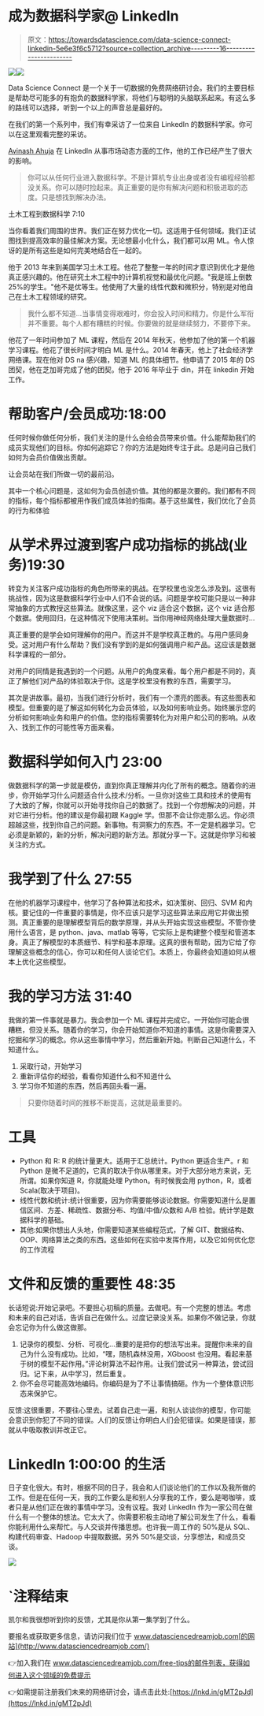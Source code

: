 # 成为数据科学家@ LinkedIn

> 原文：<https://towardsdatascience.com/data-science-connect-linkedin-5e6e3f6c5712?source=collection_archive---------16----------------------->

![](img/11bf77a8d73e8223f57058a552083a34.png)![](img/4d4acad5acb98fe8404138451506172f.png)

Data Science Connect 是一个关于一切数据的免费网络研讨会。我们的主要目标是帮助尽可能多的有抱负的数据科学家，将他们与聪明的头脑联系起来。有这么多的路线可以选择，听到一个以上的声音总是最好的。

在我们的第一个系列中，我们有幸采访了一位来自 LinkedIn 的数据科学家。你可以在这里观看完整的采访。

[Avinash Ahuja](https://www.linkedin.com/in/ACoAAASj4G0BH-9KxFTeDLSiCaHxt1fHt2byKQ4/) 在 LinkedIn 从事市场动态方面的工作，他的工作已经产生了很大的影响。

> 你可以从任何行业进入数据科学。不是计算机专业出身或者没有编程经验都没关系。你可以随时捡起来。真正重要的是你有解决问题和积极进取的态度。只是想找到解决办法。

土木工程到数据科学 7:10

当你看着我们周围的世界。我们正在努力优化一切。这适用于任何领域。我们正试图找到提高效率的最佳解决方案。无论想最小化什么，我们都可以用 ML。令人惊讶的是所有这些是如何完美地结合在一起的。

他于 2013 年来到美国学习土木工程。他花了整整一年的时间才意识到优化才是他真正感兴趣的。他在研究土木工程中的计算机视觉和最优化问题。"我是班上倒数 25%的学生。"他不是优等生。他使用了大量的线性代数和微积分，特别是对他自己在土木工程领域的研究。

> 我什么都不知道…当事情变得艰难时，你会投入时间和精力。你是什么军衔并不重要。每个人都有糟糕的时候。你要做的就是继续努力，不要停下来。

他花了一年时间参加了 ML 课程，然后在 2014 年秋天，他参加了他的第一个机器学习课程。他花了很长时间才明白 ML 是什么。2014 年春天，他上了社会经济学网络课。现在他对 DS na 感兴趣，知道 ML 的具体细节。他申请了 2015 年的 DS 团契，他在芝加哥完成了他的团契。他于 2016 年毕业于 din，并在 linkedin 开始工作。

# 帮助客户/会员成功:18:00

任何时候你做任何分析，我们关注的是什么会给会员带来价值。什么能帮助我们的成员实现他们的目标。你如何追踪它？你的方法是始终专注于此。总是问自己我们如何为会员价值做出贡献。

让会员站在我们所做一切的最前沿。

其中一个核心问题是，这如何为会员创造价值。其他的都是次要的。我们都有不同的指标，每个指标都被用作我们成员体验的指南。基于这些属性，我们优化了会员的行为和体验

# 从学术界过渡到客户成功指标的挑战(业务)19:30

转变为关注客户成功指标的角色所带来的挑战。在学校里也没怎么涉及到。这很有挑战性，因为这是数据科学行业中人们不会说的话。问题是学校可能只是以一种非常抽象的方式教授这些算法。就像这里，这个 viz 适合这个数据，这个 viz 适合那个数据。使用回归，在这种情况下使用决策树。当你用神经网络处理大量数据时…

真正重要的是学会如何理解你的用户。而这并不是学校真正教的。与用户感同身受。这对用户有什么帮助？我们没有学到的是如何强调用户和产品。这应该是数据科学课程的一部分。

对用户的同情是我遇到的一个问题。从用户的角度来看。每个用户都是不同的，真正了解他们对产品的体验取决于你。这是学校里没有教的东西，需要学习。

其次是讲故事。最初，当我们进行分析时，我们有一个漂亮的图表。有这些图表和模型。但重要的是了解这如何转化为会员体验，以及如何影响业务。始终展示您的分析如何影响业务和用户的价值。您的指标需要转化为对用户和公司的影响。从收入、找到工作的可能性等方面来看。

# 数据科学如何入门 23:00

做数据科学的第一步就是模仿，直到你真正理解并内化了所有的概念。随着你的进步，你开始学习什么问题适合什么技术/分析。一旦你对这些工具和技术的使用有了大致的了解，你就可以开始寻找你自己的数据了。找到一个你想解决的问题，并对它进行分析。他的建议是你最初跟 Kaggle 学。但那不会让你走那么远。你必须超越这些，找到你自己的问题。新事物。有洞察力的东西。不一定是机器学习。它必须是新颖的，新的分析，解决问题的新方法。那就分享一下。这就是你学习和被关注的方式。

# 我学到了什么 27:55

在他的机器学习课程中，他学习了各种算法和技术，如决策树、回归、SVM 和内核。要记住的一件重要的事情是，你不应该只是学习这些算法来应用它并做出预测。真正重要的是理解模型背后的数学原理，并从头开始实现这些模型。不管你使用什么语言，是 python、java、matlab 等等，它实际上是构建整个模型和管道本身。真正了解模型的本质细节、科学和基本原理。这真的很有帮助，因为它给了你理解这些概念的信心，你可以和任何人谈论它们。本质上，你最终会知道如何从根本上优化这些模型。

# 我的学习方法 31:40

我做的第一件事就是暴力。我会参加一个 ML 课程并完成它。一开始你可能会很糟糕，但没关系。随着你的学习，你会开始知道你不知道的事情。这是你需要深入挖掘和学习的概念。你从这些事情中学习，然后重新开始。判断自己知道什么，不知道什么。

1.  采取行动，开始学习
2.  重新评估你的经验，看看你知道什么和不知道什么
3.  学习你不知道的东西，然后再回头看一遍。

> 只要你随着时间的推移不断提高，这就是最重要的。

# 工具

*   Python 和 R: R 的统计量更大。适用于汇总统计。Python 更适合生产。r 和 Python 是微不足道的，它真的取决于你从哪里来。对于大部分地方来说，无所谓。如果你知道 R，你就能处理 Python。有时候我会用 python，R，或者 Scala(取决于项目)。
*   线性代数和统计:统计很重要，因为你需要能够谈论数据。你需要知道什么是置信区间、方差、稀疏性、数据分布、均值/中值/众数和 A/B 检验。统计学是数据科学的基础。
*   其他:如果你想出人头地，你需要知道某些编程范式，了解 GIT、数据结构、OOP、网络算法之类的东西。这些如何在实验中发挥作用，以及它如何优化您的工作流程

# 文件和反馈的重要性 48:35

长话短说:开始记录吧。不要担心初稿的质量。去做吧。有一个完整的想法。考虑和未来的自己对话，告诉自己在做什么。过度记录没关系。如果你不做记录，你就会忘记你为什么做这做那。

1.  记录你的模型、分析、可视化…重要的是把你的想法写出来。提醒你未来的自己为什么没有成功。比如，“嘿，随机森林没用，XGboost 也没用。看起来基于树的模型不起作用。”评论树算法不起作用。让我们尝试另一种算法，尝试回归。记下来，从中学习，然后重复。
2.  你不会尽可能高效地编码。你编码是为了不让事情搞砸。作为一个整体意识形态来保护它。

反馈:这很重要，不要往心里去。试着自己走一遍，和别人谈谈你的模型，你可能会意识到你犯了不同的错误。人们的反馈让你明白人们会犯错误。如果是错误，那就从中吸取教训并改正它。

# LinkedIn 1:00:00 的生活

日子变化很大。有时，根据不同的日子，我会和人们谈论他们的工作以及我所做的工作。但是在任何一天，我的工作要么是和别人分享我的工作，要么是喝咖啡，或者只是从他们正在做的事情中学习。没有议程。我对 LinkedIn 作为一家公司在做什么有一个整体的想法。它太大了。你需要积极主动地了解公司发生了什么，看看你能利用什么来帮忙。与人交谈并传播思想。也许我一周工作的 50%是从 SQL、构建代码审查、Hadoop 中提取数据。另外 50%是交谈，分享想法，和成员交谈。

![](img/11de0224f067b766330d834150870d84.png)

# `注释结束

凯尔和我很想听到你的反馈，尤其是你从第一集学到了什么。

要报名或获取更多信息，请访问我们位于 www.datasciencedreamjob.com[的网站](http://www.datasciencedreamjob.com/)

👉加入我们在 www.datasciencedreamjob.com/free-tips的邮件列表，获得如何进入这个领域的免费提示

👉如需提前注册我们未来的网络研讨会，请点击此处:[https://lnkd.in/gMT2pJd](https://lnkd.in/gMT2pJd)